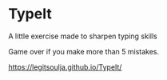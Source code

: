 # TypeIt
A little exercise made to sharpen typing skills

Game over if you make more than 5 mistakes.

https://legitsoulja.github.io/TypeIt/
